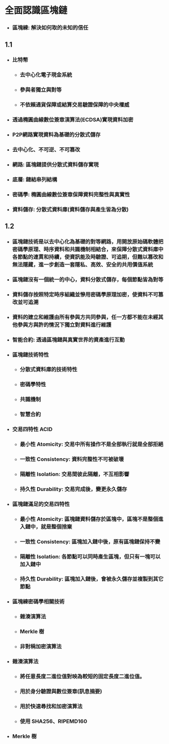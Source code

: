 全面認識區塊鏈
=====
* ### 區塊練: 解決如何取的未知的信任
1.1
-----
* ### 比特幣
    * ### 去中心化電子現金系統
    * ### 參與者獨立與對等
    * ### 不依賴通貨保障或結算交易驗證保障的中央權威
* ### 透過橢圓曲線數位簽章演算法(ECDSA)實現資料加密
* ### P2P網路實現資料為基礎的分散式儲存
* ### 去中心化、不可逆、不可篡改
* ### 網路: 區塊鏈提供分散式資料儲存實現
* ### 底層: 鏈結串列結構
* ### 密碼學: 橢圓曲線數位簽章保障資料完整性與真實性
* ### 資料儲存: 分散式資料庫(資料儲存與產生皆為分散)
1.2
-----
* ### 區塊鏈技術是以去中心化為基礎的對等網路，用開放原始碼軟體把密碼學原理、時序資料和共識機制相結合，來保障分散式資料庫中各節點的連貫和持續，使資訊能及時驗證、可追朔，但難以篡改和無法隱藏，進一步創造一套隱私、高效、安全的共用價值系統
* ### 區塊鏈沒有一個統一的中心，資料分散式儲存，每個節點皆為對等
* ### 資料儲存按照特定時序組織並慘用密碼學原理加密，使資料不可篡改並可追溯
* ### 資料的建立和維護由所有參與方共同參與，任一方都不能在未經其他參與方與許的情況下獨立對資料進行維護
* ### 智能合約: 透過區塊鏈與真實世界的資產進行互動
* ### 區塊鏈技術特性
    * ### 分散式資料庫的技術特性
    * ### 密碼學特性
    * ### 共識機制
    * ### 智慧合約
* ### 交易四特性 ACID
    * ### 最小性 Atomicity: 交易中所有操作不是全部執行就是全部拒絕
    * ### 一致性 Consistency: 資料完整性不可被破壞
    * ### 隔離性 Isolation: 交易間彼此隔離，不互相影響
    * ### 持久性 Durability: 交易完成後，變更永久儲存
* ### 區塊鏈滿足的交易四特性
    * ### 最小性 Atomicity: 區塊鏈資料儲存於區塊中，區塊不是整個進入鏈中，就是整個捨棄
    * ### 一致性 Consistency: 區塊加入鏈中後，原有區塊鏈保持不變
    * ### 隔離性 Isolation: 各節點可以同時產生區塊，但只有一塊可以加入鏈中
    * ### 持久性 Durability: 區塊加入鏈後，會被永久儲存並複製到其它節點
* ### 區塊練密碼學相關技術
    * ### 雜湊演算法
    * ### Merkle 樹
    * ### 非對稱加密演算法
* ### 雜湊演算法
    * ### 將任意長度二進位值對映為較短的固定長度二進位值。
    * ### 用於身分驗證與數位簽章(訊息摘要)
    * ### 用於快速尋找和加密演算法
    * ### 使用 SHA256、RIPEMD160
* ### Merkle 樹
